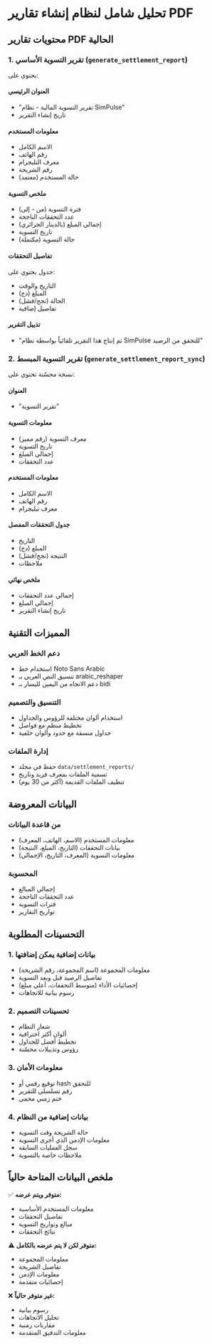 # تحليل شامل لنظام إنشاء تقارير PDF

## محتويات تقارير PDF الحالية

### 1. تقرير التسوية الأساسي (`generate_settlement_report`)
يحتوي على:

#### العنوان الرئيسي
- "تقرير التسوية المالية - نظام SimPulse"
- تاريخ إنشاء التقرير

#### معلومات المستخدم
- الاسم الكامل
- رقم الهاتف
- معرف التليجرام
- رقم الشريحة
- حالة المستخدم (معتمد)

#### ملخص التسوية
- فترة التسوية (من - إلى)
- عدد التحققات الناجحة
- إجمالي المبلغ (بالدينار الجزائري)
- تاريخ التسوية
- حالة التسوية (مكتملة)

#### تفاصيل التحققات
جدول يحتوي على:
- التاريخ والوقت
- المبلغ (دج)
- الحالة (نجح/فشل)
- تفاصيل إضافية

#### تذييل التقرير
- "تم إنتاج هذا التقرير تلقائياً بواسطة نظام SimPulse للتحقق من الرصيد"

### 2. تقرير التسوية المبسط (`generate_settlement_report_sync`)
نسخة محسّنة تحتوي على:

#### العنوان
- "تقرير التسوية"

#### معلومات التسوية
- معرف التسوية (رقم مميز)
- تاريخ التسوية
- إجمالي المبلغ
- عدد التحققات

#### معلومات المستخدم
- الاسم الكامل
- رقم الهاتف
- معرف تيليجرام

#### جدول التحققات المفصل
- التاريخ
- المبلغ (دج)
- النتيجة (نجح/فشل)
- ملاحظات

#### ملخص نهائي
- إجمالي عدد التحققات
- إجمالي المبلغ
- تاريخ إنشاء التقرير

## المميزات التقنية

### دعم الخط العربي
- استخدام خط Noto Sans Arabic
- تنسيق النص العربي بـ arabic_reshaper
- دعم الاتجاه من اليمين لليسار بـ bidi

### التنسيق والتصميم
- استخدام ألوان مختلفة للرؤوس والجداول
- تخطيط منظم مع فواصل
- جداول منسقة مع حدود وألوان خلفية

### إدارة الملفات
- حفظ في مجلد `data/settlement_reports/`
- تسمية الملفات بمعرف فريد وتاريخ
- تنظيف الملفات القديمة (أكثر من 30 يوم)

## البيانات المعروضة

### من قاعدة البيانات
- معلومات المستخدم (الاسم، الهاتف، المعرف)
- بيانات التحققات (التاريخ، المبلغ، النتيجة)
- معلومات التسوية (المعرف، التاريخ، الإجمالي)

### المحسوبة
- إجمالي المبالغ
- عدد التحققات الناجحة
- فترات التسوية
- تواريخ التقارير

## التحسينات المطلوبة

### 1. بيانات إضافية يمكن إضافتها
- معلومات المجموعة (اسم المجموعة، رقم الشريحة)
- تفاصيل الرصيد قبل وبعد التسوية
- إحصائيات الأداء (متوسط التحققات، أعلى مبلغ)
- رسوم بيانية للاتجاهات

### 2. تحسينات التصميم
- شعار النظام
- ألوان أكثر احترافية
- تخطيط أفضل للجداول
- رؤوس وتذييلات محسّنة

### 3. معلومات الأمان
- توقيع رقمي أو hash للتحقق
- رقم تسلسلي للتقرير
- ختم زمني محمي

### 4. بيانات إضافية من النظام
- حالة الشريحة وقت التسوية
- معلومات الإدمن الذي أجرى التسوية
- سجل العمليات السابقة
- ملاحظات خاصة بالتسوية

## ملخص البيانات المتاحة حالياً

✅ **متوفر ويتم عرضه:**
- معلومات المستخدم الأساسية
- تفاصيل التحققات
- مبالغ وتواريخ التسوية
- نتائج التحققات

⚠️ **متوفر لكن لا يتم عرضه بالكامل:**
- معلومات المجموعة
- تفاصيل الشريحة
- معلومات الإدمن
- إحصائيات متقدمة

❌ **غير متوفر حالياً:**
- رسوم بيانية
- تحليل الاتجاهات
- مقارنات زمنية
- معلومات التدقيق المتقدمة
